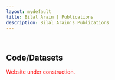 ```yaml
---
layout: mydefault
title: Bilal Arain | Publications
description: Bilal Arain's Publications
---
```


<br/>

## Code/Datasets

<p style="color:red;">Website under construction.</p>